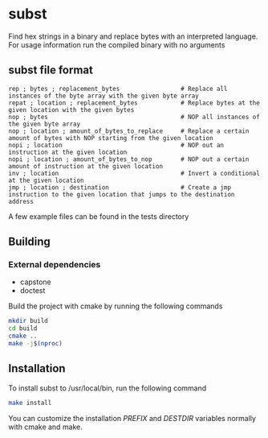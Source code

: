 # subst

Find hex strings in a binary and replace bytes with an interpreted language. For usage information run the compiled binary with no arguments

## subst file format
```
rep ; bytes ; replacement_bytes					# Replace all instances of the byte array with the given byte array
repat ; location ; replacement_bytes			# Replace bytes at the given location with the given bytes
nop ; bytes										# NOP all instances of the given byte array
nop ; location ; amount_of_bytes_to_replace		# Replace a certain amount of bytes with NOP starting from the given location
nopi ; location                                 # NOP out an instruction at the given location
nopi ; location ; amount_of_bytes_to_nop        # NOP out a certain amount of instruction at the given location
inv ; location									# Invert a conditional at the given location
jmp ; location ; destination                    # Create a jmp instruction to the given location that jumps to the destination address
```
A few example files can be found in the tests directory

## Building

### External dependencies
- capstone
- doctest

Build the project with cmake by running the following commands
```sh
mkdir build
cd build
cmake ..
make -j$(nproc)
```

## Installation
To install subst to /usr/local/bin, run the following command
```sh
make install
```
You can customize the installation *PREFIX* and *DESTDIR* variables normally with cmake and make.
